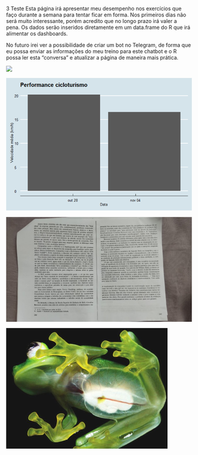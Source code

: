 3 Teste Esta página irá apresentar meu desempenho nos exercícios que faço
durante a semana para tentar ficar em forma. Nos primeiros dias não será
muito interessante, porém acredito que no longo prazo irá valer a pena.
Os dados serão inseridos diretamente em um data.frame do R que irá
alimentar os dashboards.

No futuro irei ver a possibilidade de criar um bot no Telegram, de forma
que eu possa enviar as informações do meu treino para este chatbot e o R
possa ler esta “conversa” e atualizar a página de maneira mais prática.

![](2019-10-27-healthy_check_files/figure-markdown_strict/unnamed-chunk-2-1.png)

![](assets/images/Post_images_and_graphs/2019-10-27-healthy_check_images/unnamed-chunk-2-1.png)

![](assets/images/imagespressure-1.png)

![](site_images/glass_frog.png)